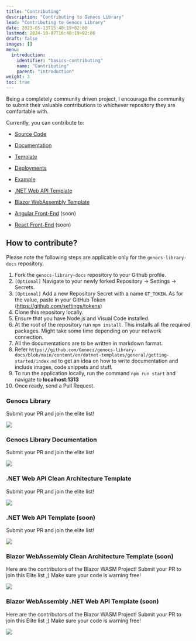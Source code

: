 ```yaml
---
title: "Contributing"
description: "Contributing to Genocs Library"
lead: "Contributing to Genocs Library"
date: 2023-05-13T15:40:19+02:00
lastmod: 2024-10-07T16:40:19+02:00
draft: false
images: []
menu:
  introduction:
    identifier: "basics-contributing"
    name: "Contributing"
    parent: "introduction"
weight: 3
toc: true
---
```


Being a completely community driven project, I encourage the community to submit their valuable contributions to whichever repository they are comfortable with.

Currently, you can contribute to:

- [Source Code](https://github.com/Genocs/genocs-library)
- [Documentation](https://github.com/Genocs/genocs-library-docs)
- [Template](https://github.com/Genocs/genocs-library-templates)
- [Deployments](https://github.com/Genocs/enterprise-containers)
- [Example](https://github.com/Genocs/genocs-basket)

- [.NET Web API Template](https://github.com/Genocs/microservice-template)
- [Blazor WebAssembly Template](https://github.com/Genocs/blazor-template)
- [Angular Front-End](https://github.com/Genocs/angular-frontend-template) (soon)
- [React Front-End](https://github.com/Genocs/react-frontend-template) (soon)

## How to contribute?

Please note the following steps are applicable only for the `genocs-library-docs` repository.

1. Fork the `genocs-library-docs` repository to your Github profile.
2. `[Optional]` Navigate to your newly forked Repository -> Settings -> Secrets.
3. `[Optional]` Add a new Repository Secret with a name `GT_TOKEN`. As for the value, paste in your GitHub Token (https://github.com/settings/tokens)
4. Clone this repository locally.
5. Ensure that you have Node.js and Visual Code installed.
6. At the root of the repository run `npm install`. This installs all the required packages. Might take some time depending on your network connection.
7. All the documentations are to be written in markdown format.
8. Refer `https://github.com/Genocs/genocs-library-docs/blob/main/content/en/dotnet-templates/general/getting-started/index.md` to get an idea on how to write documentation and include images, code snippets and stuff.
9. To run the application locally, run the command `npm run start` and navigate to **localhost:1313**
10. Once ready, send a Pull Request.

### Genocs Library

Submit your PR and join the elite list!

<a href="https://github.com/Genocs/genocs-library/graphs/contributors">
  <img src="https://contrib.rocks/image?repo=Genocs/genocs-library" />
</a>

### Genocs Library Documentation

Submit your PR and join the elite list!

<a href="https://github.com/Genocs/genocs-library-docs/graphs/contributors">
  <img src="https://contrib.rocks/image?repo=Genocs/genocs-library-docs" />
</a>

### .NET Web API Clean Architecture Template

Submit your PR and join the elite list!

<a href="https://github.com/Genocs/genocs-library/graphs/contributors">
  <img src="https://contrib.rocks/image?repo=Genocs/genocs-library" />
</a>

### .NET Web API Template (soon)

Submit your PR and join the elite list!

<a href="https://github.com/Genocs/genocs-library/graphs/contributors">
  <img src="https://contrib.rocks/image?repo=Genocs/genocs-library" />
</a>

### Blazor WebAssembly Clean Architecture Template (soon)

Here are the contributors of the Blazor WASM Project! Submit your PR to join this Elite list ;) Make sure your code is warning free!

<a href="https://github.com/Genocs/genocs-library/graphs/contributors">
  <img src="https://contrib.rocks/image?repo=Genocs/genocs-library" />
</a>

### Blazor WebAssembly .NET Web API Template (soon)

Here are the contributors of the Blazor WASM Project! Submit your PR to join this Elite list ;) Make sure your code is warning free!

<a href="https://github.com/Genocs/genocs-library/graphs/contributors">
  <img src="https://contrib.rocks/image?repo=Genocs/genocs-library" />
</a>
